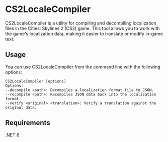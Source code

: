 # CS2LocaleCompiler
CS2LocaleCompiler is a utility for compiling and decompiling localization files in the Cities: Skylines 2 (CS2) game. This tool allows you to work with the game's localization data, making it easier to translate or modify in-game text.

## Usage

You can use CS2LocaleCompiler from the command line with the following options:

```
CS2LocaleCompiler [options]
Options:
--decompile <path>: Decompiles a localization format file to JSON.
--recompile <path>: Recompiles JSON data back into the localization format.
--verify <original> <translation>: Verify a translation against the original data.
```

## Requirements
.NET 6
